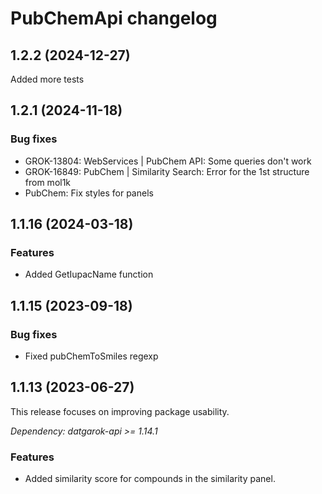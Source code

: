 # PubChemApi changelog

## 1.2.2 (2024-12-27)

Added more tests

## 1.2.1 (2024-11-18)

### Bug fixes

* GROK-13804: WebServices | PubChem API: Some queries don't work
* GROK-16849: PubChem | Similarity Search: Error for the 1st structure from mol1k
* PubChem: Fix styles for panels

## 1.1.16 (2024-03-18)

### Features

* Added GetIupacName function

## 1.1.15 (2023-09-18)

### Bug fixes

* Fixed pubChemToSmiles regexp

## 1.1.13 (2023-06-27)

This release focuses on improving package usability.

*Dependency: datgarok-api >= 1.14.1*

### Features

* Added similarity score for compounds in the similarity panel.
